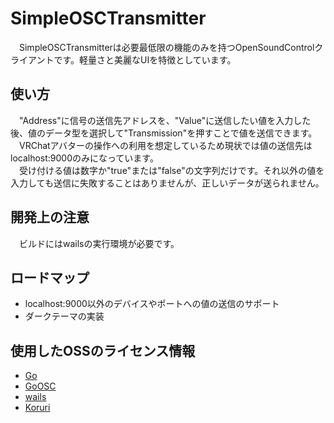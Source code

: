 # SimpleOSCTransmitter
　SimpleOSCTransmitterは必要最低限の機能のみを持つOpenSoundControlクライアントです。軽量さと美麗なUIを特徴としています。
## 使い方
　"Address"に信号の送信先アドレスを、"Value"に送信したい値を入力した後、値のデータ型を選択して"Transmission"を押すことで値を送信できます。  
　VRChatアバターの操作への利用を想定しているため現状では値の送信先はlocalhost:9000のみになっています。  
　受け付ける値は数字か"true"または"false"の文字列だけです。それ以外の値を入力しても送信に失敗することはありませんが、正しいデータが送られません。
## 開発上の注意
　ビルドにはwailsの実行環境が必要です。
## ロードマップ
- localhost:9000以外のデバイスやポートへの値の送信のサポート
- ダークテーマの実装
## 使用したOSSのライセンス情報
- [Go](https://go.dev)
- [GoOSC](https://github.com/hypebeast/go-osc)
- [wails](https://github.com/wailsapp/wails)
- [Koruri](https://github.com/Koruri/Koruri)